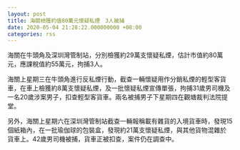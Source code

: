 ```yaml
---
layout: post
title: 海關檢獲約值80萬元懷疑私煙　3人被捕
date: 2020-05-04 21:28:22.000000000 +08:00
categories: rss
---
```


海關在牛頭角及深圳灣管制站，分別檢獲約29萬支懷疑私煙，估計市值約80萬元，應課稅值約55萬元，拘捕3人。

海關上星期三在牛頭角進行反私煙行動，截查一輛懷疑用作分銷私煙的輕型客貨車，在車上檢獲約8萬支懷疑私煙，及一批懷疑私煙宣傳單張，拘捕31歲男司機及一名20歲涉案男子，扣查輕型客貨車。兩名被捕男子下星期四在觀塘裁判法院提堂。

另外，海關上星期六在深圳灣管制站截查一輛報稱載有雜貨的入境貨車時，發現15個紙箱內，在一批瑜伽球的包裝盒，發現約21萬支懷疑私煙，與其他貨物混雜於貨車上。42歲男司機被捕，貨車正被扣查，案件仍在調查中。
